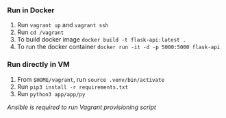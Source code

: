 ### Run in Docker

1. Run `vagrant up` and `vagrant ssh`
2. Run `cd /vagrant`
2. To build docker image `docker build -t flask-api:latest .`
3. To run the docker container `docker run -it -d -p 5000:5000 flask-api`

### Run directly in VM

1. From `$HOME/vagrant`, run `source .venv/bin/activate`
2. Run `pip3 install -r requirements.txt`
3. Run `python3 app/app/py`

*Ansible is required to run Vagrant provisioning script*


